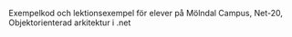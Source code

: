 Exempelkod och lektionsexempel för elever på Mölndal Campus, Net-20, Objektorienterad arkitektur i .net
